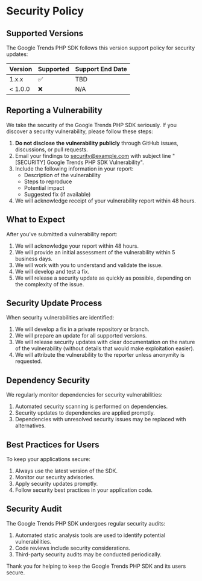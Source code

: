 # Security Policy

## Supported Versions

The Google Trends PHP SDK follows this version support policy for security updates:

| Version | Supported          | Support End Date |
| ------- | ------------------ | ---------------- |
| 1.x.x   | :white_check_mark: | TBD              |
| < 1.0.0 | :x:                | N/A              |

## Reporting a Vulnerability

We take the security of the Google Trends PHP SDK seriously. If you discover a security vulnerability, please follow these steps:

1. **Do not disclose the vulnerability publicly** through GitHub issues, discussions, or pull requests.
2. Email your findings to [security@example.com](mailto:security@example.com) with subject line "[SECURITY] Google Trends PHP SDK Vulnerability".
3. Include the following information in your report:
   - Description of the vulnerability
   - Steps to reproduce
   - Potential impact
   - Suggested fix (if available)
4. We will acknowledge receipt of your vulnerability report within 48 hours.

## What to Expect

After you've submitted a vulnerability report:

1. We will acknowledge your report within 48 hours.
2. We will provide an initial assessment of the vulnerability within 5 business days.
3. We will work with you to understand and validate the issue.
4. We will develop and test a fix.
5. We will release a security update as quickly as possible, depending on the complexity of the issue.

## Security Update Process

When security vulnerabilities are identified:

1. We will develop a fix in a private repository or branch.
2. We will prepare an update for all supported versions.
3. We will release security updates with clear documentation on the nature of the vulnerability (without details that would make exploitation easier).
4. We will attribute the vulnerability to the reporter unless anonymity is requested.

## Dependency Security

We regularly monitor dependencies for security vulnerabilities:

1. Automated security scanning is performed on dependencies.
2. Security updates to dependencies are applied promptly.
3. Dependencies with unresolved security issues may be replaced with alternatives.

## Best Practices for Users

To keep your applications secure:

1. Always use the latest version of the SDK.
2. Monitor our security advisories.
3. Apply security updates promptly.
4. Follow security best practices in your application code.

## Security Audit

The Google Trends PHP SDK undergoes regular security audits:

1. Automated static analysis tools are used to identify potential vulnerabilities.
2. Code reviews include security considerations.
3. Third-party security audits may be conducted periodically.

Thank you for helping to keep the Google Trends PHP SDK and its users secure. 